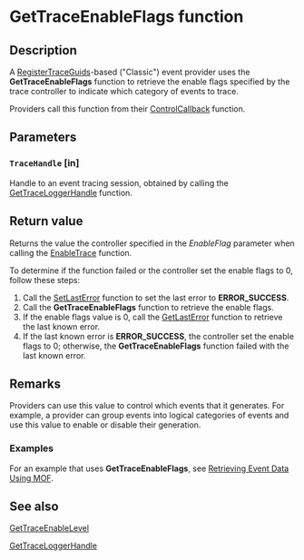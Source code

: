# GetTraceEnableFlags function

## Description

A
[RegisterTraceGuids](https://learn.microsoft.com/windows/win32/api/evntrace/nf-evntrace-registertraceguidsa)-based
("Classic") event provider uses the **GetTraceEnableFlags** function to retrieve
the enable flags specified by the trace controller to indicate which category of
events to trace.

Providers call this function from their
[ControlCallback](https://learn.microsoft.com/windows/desktop/ETW/controlcallback) function.

## Parameters

### `TraceHandle` [in]

Handle to an event tracing session, obtained by calling the
[GetTraceLoggerHandle](https://learn.microsoft.com/windows/desktop/ETW/gettraceloggerhandle) function.

## Return value

Returns the value the controller specified in the _EnableFlag_ parameter when
calling the [EnableTrace](https://learn.microsoft.com/windows/desktop/ETW/enabletrace) function.

To determine if the function failed or the controller set the enable flags to 0,
follow these steps:

1. Call the
[SetLastError](https://learn.microsoft.com/windows/desktop/api/errhandlingapi/nf-errhandlingapi-setlasterror)
function to set the last error to **ERROR_SUCCESS**.
1. Call the **GetTraceEnableFlags** function to retrieve the enable flags.
1. If the enable flags value is 0, call the
[GetLastError](https://learn.microsoft.com/windows/desktop/api/errhandlingapi/nf-errhandlingapi-getlasterror)
function to retrieve the last known error.
1. If the last known error is **ERROR_SUCCESS**, the controller set the enable
flags to 0; otherwise, the **GetTraceEnableFlags** function failed with the
last known error.

## Remarks

Providers can use this value to control which events that it generates. For
example, a provider can group events into logical categories of events and use
this value to enable or disable their generation.

### Examples

For an example that uses **GetTraceEnableFlags**, see
[Retrieving Event Data Using MOF](https://learn.microsoft.com/windows/desktop/ETW/retrieving-event-data-using-mof).

## See also

[GetTraceEnableLevel](https://learn.microsoft.com/windows/desktop/ETW/gettraceenablelevel)

[GetTraceLoggerHandle](https://learn.microsoft.com/windows/desktop/ETW/gettraceloggerhandle)